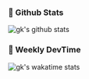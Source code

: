 ### 🙋 Github Stats

![gk's github stats](https://github-readme-stats.vercel.app/api?username=shinhwagk&show_icons=true&theme=dracula)

### 🦋 Weekly DevTime

![gk's wakatime stats](https://github-readme-stats.vercel.app/api/wakatime?username=shinhwagk&layout=compact&theme=dracula)
